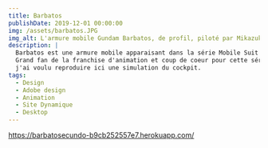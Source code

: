 ```yaml
---
title: Barbatos
publishDate: 2019-12-01 00:00:00
img: /assets/barbatos.JPG
img_alt: L'armure mobile Gundam Barbatos, de profil, piloté par Mikazuki Augus
description: |
  Barbatos est une armure mobile apparaisant dans la série Mobile Suit Gundam: Iron-Blooded Orphans. Cette machine est piloté par le jeune Mikazuki Augus.
  Grand fan de la franchise d'animation et coup de coeur pour cette série, 
  j'ai voulu reproduire ici une simulation du cockpit.
tags:
  - Design
  - Adobe design
  - Animation
  - Site Dynamique
  - Desktop
---
```


https://barbatosecundo-b9cb252557e7.herokuapp.com/